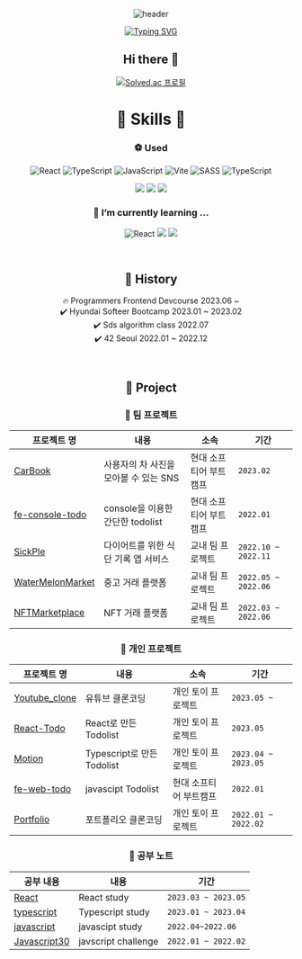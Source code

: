 <div align="center">

![header](https://capsule-render.vercel.app/api?text=Dongja&type=Waving&color=gradient&height=200&animation=fadeIn&fontAlignY=35)

[![Typing SVG](https://readme-typing-svg.demolab.com/?&center=true&width=800&height=80&multiline=true&lines=I'm+learning+React+And+interested+in+Next.js,&font=Redressed&size=30)](https://git.io/typing-svg)

## Hi there 👋
<!--
**DongjaJ/DongjaJ** is a ✨ _special_ ✨ repository because its `README.md` (this file) appears on your GitHub profile.

Here are some ideas to get you started:

- 🔭 I’m currently working on ...
- 🌱 I’m currently learning ...
- 👯 I’m looking to collaborate on ...
- 🤔 I’m looking for help with ...
- 💬 Ask me about ...
- 📫 How to reach me: ...
- 😄 Pronouns: ...
- ⚡ Fun fact: ...
-->
  
<!-- ![Anurag's GitHub stats](https://github-readme-stats.vercel.app/api?username=DongjaJ&show_icons=true&theme=gruvbox) -->
[![Solved.ac
프로필](http://mazassumnida.wtf/api/generate_badge?boj=ehdghks12)](https://solved.ac/ehdghks12)
<br/>

<!-- [![Ashutosh's github activity graph](https://github-readme-activity-graph.cyclic.app/graph?username=DongjaJ&theme=react)](https://github.com/ashutosh00710/github-readme-activity-graph) -->
<!-- [![trophy](https://github-profile-trophy.vercel.app/?username=dkssud8150&theme=flat&column=7)](https://github.com/dkssud8150/) -->

# 🔨 Skills 🔨
  
### ⚽ Used
![React](https://img.shields.io/badge/react-%2320232a.svg?style=for-the-badge&logo=react&logoColor=%2361DAFB) ![TypeScript](https://img.shields.io/badge/TypeScript-3178C6.svg?&style=for-the-badge&logo=TypeScript&logoColor=white) ![JavaScript](https://img.shields.io/badge/javascript-%23323330.svg?style=for-the-badge&logo=javascript&logoColor=%23F7DF1E)
![Vite](https://img.shields.io/badge/vite-%23646CFF.svg?style=for-the-badge&logo=vite&logoColor=white)
![SASS](https://img.shields.io/badge/SASS-hotpink.svg?style=for-the-badge&logo=SASS&logoColor=white)
![TypeScript](https://img.shields.io/badge/TypeScript-3178C6.svg?&style=for-the-badge&logo=TypeScript&logoColor=white)
  
<img src="https://img.shields.io/badge/postman-FF6C37?style=for-the-badge&logo=postman&logoColor=white">
<img src="https://img.shields.io/badge/slack-4A154B?style=for-the-badge&logo=slack&logoColor=white">
<img src="https://img.shields.io/badge/notion-000000?style=for-the-badge&logo=notion&logoColor=white">
  
  
### 🌱 I’m currently learning ...
![React](https://img.shields.io/badge/react-%2320232a.svg?style=for-the-badge&logo=react&logoColor=%2361DAFB)
<img src="https://img.shields.io/badge/reactquery-FF4154?style=for-the-badge&logo=reactquery&logoColor=white">
<img src="https://img.shields.io/badge/reactrouter-CA4245?style=for-the-badge&logo=reactrouter&logoColor=white">

 <br/>
  
## 🚀 History 

🔥 Programmers Frontend Devcourse  2023.06 ~  <br />
✔️ Hyundai Softeer Bootcamp 2023.01 ~ 2023.02  <br />
✔️ Sds algorithm class  2022.07  <br />
✔️ 42 Seoul  2022.01 ~ 2022.12
  
<!-- <img src="https://img.shields.io/badge/42-000000?style=for-the-badge&logo=42&logoColor=white"> -->
  
  
 <br/>
  
## 📌 Project
  
### 🦁 팀 프로젝트
  
|프로젝트 명|내용|소속|기간|
|---|-----|----|--|
|[CarBook](https://github.com/softeerbootcamp/Team2-CarBook)|사용자의 차 사진을 모아볼 수 있는 SNS|현대 소프티어 부트캠프|`2023.02`|
|[fe-console-todo](https://github.com/DongjaJ/fe-console-todo)|console을 이용한 간단한 todolist|현대 소프티어 부트캠프|`2022.01`|
|[SickPle](https://github.com/DongjaJ/mobileSoftware_Diet)|다이어트를 위한 식단 기록 앱 서비스|교내 팀 프로젝트|`2022.10 ~ 2022.11`|
|[WaterMelonMarket](https://github.com/DongjaJ/Watermelon_Market)|중고 거래 플랫폼|교내 팀 프로젝트|`2022.05 ~ 2022.06`|
|[NFTMarketplace](https://github.com/DongjaJ/CapstoneDesign_NFTMarketplace)|NFT 거래 플랫폼|교내 팀 프로젝트|`2022.03 ~ 2022.06`|
  
### 🐯 개인 프로젝트
  
|프로젝트 명|내용|소속|기간|
|---|-----|----|--|
|[Youtube_clone](https://github.com/DongjaJ/Youtube_clone)|유튜브 클론코딩|개인 토이 프로젝트|`2023.05 ~`|
|[React-Todo](https://github.com/DongjaJ/React-Todo)|React로 만든 Todolist|개인 토이 프로젝트|`2023.05`|
|[Motion](https://github.com/DongjaJ/Motion)|Typescript로 만든 Todolist|개인 토이 프로젝트|`2023.04 ~ 2023.05`|
|[fe-web-todo](https://github.com/DongjaJ/fe-web-todo)|javascipt Todolist|현대 소프티어 부트캠프|`2022.01`|
|[Portfolio](https://github.com/DongjaJ/portfolio)|포트폴리오 클론코딩|개인 토이 프로젝트|`2022.01 ~ 2022.02`|
 
### 📕 공부 노트
  
|공부 내용|내용|기간|
|---|-----|--|
|[React](https://github.com/DongjaJ/React-study)|React study|`2023.03 ~ 2023.05`|
|[typescript](https://github.com/DongjaJ/typescript)|Typescript study|`2023.01 ~ 2023.04`|
|[javascript](https://github.com/DongjaJ/Browser)|javascipt study|`2022.04~2022.06`|
|[Javascript30](https://github.com/DongjaJ/JavaScript30)|javscript challenge|`2022.01 ~ 2022.02`|
  
 </div>

